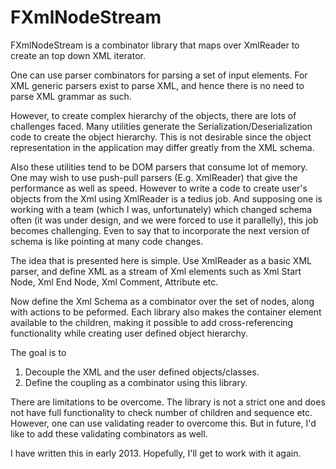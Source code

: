 FXmlNodeStream
==============

FXmlNodeStream is a combinator library that maps over XmlReader to create an top
down XML iterator.  


One can use parser combinators for parsing a set of input elements. For XML
generic parsers exist to parse XML, and hence there is no need to parse XML
grammar as such.

However, to create complex hierarchy of the objects, there are lots of
challenges faced. Many utilities generate the Serialization/Deserialization code
to create the object hierarchy. This is not desirable since the object
representation in the application may differ greatly from the XML schema.

Also these utilities tend to be DOM parsers that consume lot of memory. One may
wish to use push-pull parsers (E.g. XmlReader) that give the performance as well
as speed. However to write a code to create user's objects from the Xml using
XmlReader is a tedius job. And supposing one is working with a team (which I
was, unfortunately) which changed schema often (it was under design, and we were
forced to use it parallelly), this job becomes challenging. Even to say that to
incorporate the next version of schema is like pointing at many code changes. 

The idea that is presented here is simple. Use XmlReader as a basic XML parser,
and define XML as a stream of Xml elements such as Xml Start Node, Xml End Node,
Xml Comment, Attribute etc. 

Now define the Xml Schema as a combinator over the set of nodes, along with
actions to be peformed. Each library also makes the container element available
to the children, making it possible to add cross-referencing functionality while
creating user defined object hierarchy.

The goal is to 

1. Decouple the XML and the user defined objects/classes.
2. Define the coupling as a combinator using this library.

There are limitations to be overcome. The library is not a strict one and does
not have full functionality to check number of children and sequence etc.
However, one can use validating reader to overcome this. But in future, I'd like
to add these validating combinators as well. 

I have written this in early 2013. Hopefully, I'll get to work with it again.



